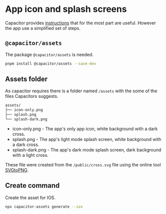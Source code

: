 # App icon and splash screens

Capacitor provides [instructions](https://capacitorjs.com/docs/guides/splash-screens-and-icons) that for the most part are useful. However the app use a simplified set of steps.

## `@capacitor/assets` 

The package `@capacitor/assets` is needed.

```sh
pnpm install @capacitor/assets --save-dev
```

## Assets folder

As capacitor requires there is a folder named `/assets` with the some of the files Capacitors suggests.

```sh
assets/
├── icon-only.png
├── splash.png
└── splash-dark.png
```

- icon-only.png - The app's only app icon, white background with a dark cross.
- splash.png - The app's light mode splash screen, white background with a dark cross.
- splash-dark.png - The app's dark mode splash screen, dark background with a light cross.

These file were created from the `/public/cross.svg` file using the online tool [SVGtoPNG](https://svgtopng.com).

## Create command

Create the asset for IOS.

```sh
npx capacitor-assets generate --ios
```
